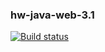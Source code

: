 ### hw-java-web-3.1
[![Build status](https://ci.appveyor.com/api/projects/status/yemur489f19b2rw4?svg=true)](https://ci.appveyor.com/project/Redarek/hw-java-web-3-1)

